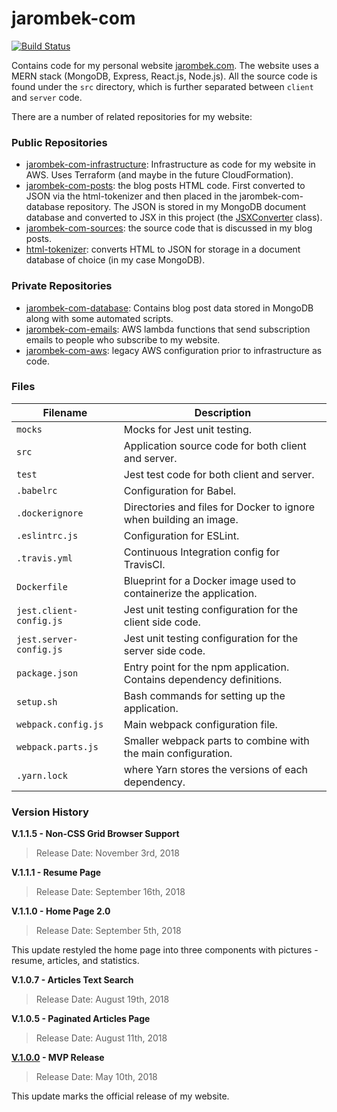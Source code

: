 # jarombek-com

[![Build Status](https://travis-ci.org/AJarombek/jarombek-com.svg?branch=master)](https://travis-ci.org/AJarombek/jarombek-com)

Contains code for my personal website [jarombek.com](https://jarombek.com).  The website uses a MERN 
stack (MongoDB, Express, React.js, Node.js).  All the source code is found under the `src` 
directory, which is further separated between `client` and `server` code.

There are a number of related repositories for my website:

### Public Repositories

- [jarombek-com-infrastructure](https://github.com/AJarombek/jarombek-com-infrastructure): Infrastructure
as code for my website in AWS.  Uses Terraform (and maybe in the future CloudFormation).
- [jarombek-com-posts](https://github.com/AJarombek/jarombek-com-posts): the blog posts HTML code.  First 
converted to JSON via the html-tokenizer and then placed in the jarombek-com-database repository.  The 
JSON is stored in my MongoDB document database and converted to JSX in this project (the
[JSXConverter](https://github.com/AJarombek/jarombek-com/blob/master/src/client/JSXConverter.js) class).
- [jarombek-com-sources](https://github.com/AJarombek/jarombek-com-sources): the source code that is 
discussed in my blog posts.
- [html-tokenizer](https://github.com/AJarombek/html-tokenizer): converts HTML to JSON for storage in 
a document database of choice (in my case MongoDB).

### Private Repositories

- [jarombek-com-database](https://github.com/AJarombek/jarombek-com-database): Contains blog post data 
stored in MongoDB along with some automated scripts.
- [jarombek-com-emails](https://github.com/AJarombek/jarombek-com-emails): AWS lambda functions that
send subscription emails to people who subscribe to my website.
- [jarombek-com-aws](https://github.com/AJarombek/jarombek-com-aws): legacy AWS configuration prior to
infrastructure as code.

### Files

| Filename                 | Description                                                                |
|--------------------------|----------------------------------------------------------------------------|
| `mocks`                  | Mocks for Jest unit testing.                                               |
| `src`                    | Application source code for both client and server.                        |
| `test`                   | Jest test code for both client and server.                                 |
| `.babelrc`               | Configuration for Babel.                                                   |
| `.dockerignore`          | Directories and files for Docker to ignore when building an image.         |
| `.eslintrc.js`           | Configuration for ESLint.                                                  |
| `.travis.yml`            | Continuous Integration config for TravisCI.                                |
| `Dockerfile`             | Blueprint for a Docker image used to containerize the application.         |
| `jest.client-config.js`  | Jest unit testing configuration for the client side code.                  |
| `jest.server-config.js`  | Jest unit testing configuration for the server side code.                  |
| `package.json`           | Entry point for the npm application.  Contains dependency definitions.     |
| `setup.sh`               | Bash commands for setting up the application.                              |
| `webpack.config.js`      | Main webpack configuration file.                                           |
| `webpack.parts.js`       | Smaller webpack parts to combine with the main configuration.              |
| `.yarn.lock`             | where Yarn stores the versions of each dependency.                         |

### Version History

**V.1.1.5 - Non-CSS Grid Browser Support**

> Release Date: November 3rd, 2018

**V.1.1.1 - Resume Page**

> Release Date: September 16th, 2018

**V.1.1.0 - Home Page 2.0**

> Release Date: September 5th, 2018

This update restyled the home page into three components with pictures - resume, articles, and statistics.

**V.1.0.7 - Articles Text Search**

> Release Date: August 19th, 2018

**V.1.0.5 - Paginated Articles Page**

> Release Date: August 11th, 2018

**[V.1.0.0](https://github.com/AJarombek/jarombek-com/tree/v1.0.0) - MVP Release**

> Release Date: May 10th, 2018

This update marks the official release of my website.